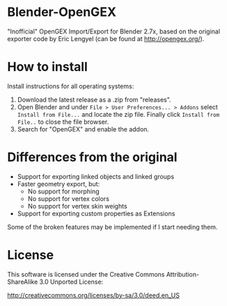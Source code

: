 # Blender-OpenGEX
"Inofficial" OpenGEX Import/Export for Blender 2.7x, based on the original exporter code by Eric Lengyel (can be found at http://opengex.org/).

# How to install

Install instructions for all operating systems:
 1. Download the latest release as a .zip from "releases".
 2. Open Blender and under `File > User Preferences... > Addons` select `Install from File...` and locate the zip file.
 Finally click `Install from File..` to close the file browser.
 3. Search for "OpenGEX" and enable the addon.

# Differences from the original

* Support for exporting linked objects and linked groups
* Faster geometry export, but:
  * No support for morphing
  * No support for vertex colors
  * No support for vertex skin weights
* Support for exporting custom properties as Extensions

Some of the broken features may be implemented if I start needing them.

# License
This software is licensed under the Creative Commons
Attribution-ShareAlike 3.0 Unported License:

http://creativecommons.org/licenses/by-sa/3.0/deed.en_US
